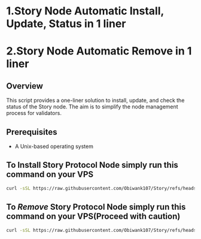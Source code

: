 # 1.Story Node Automatic Install, Update, Status in 1 liner
# 2.Story Node Automatic Remove in 1 liner

## Overview
This script provides a one-liner solution to install, update, and check the status of the Story node. The aim is to simplify the node management process for validators.

## Prerequisites
- A Unix-based operating system

## To Install Story Protocol Node simply run this command on your VPS
```bash
curl -sSL https://raw.githubusercontent.com/Obiwank107/Story/refs/heads/main/autoinstall.sh | bash
```

## To *Remove* Story Protocol Node simply run this command on your VPS(Proceed with caution)
```bash
curl -sSL https://raw.githubusercontent.com/Obiwank107/Story/refs/heads/main/autoremove.sh | bash
```
